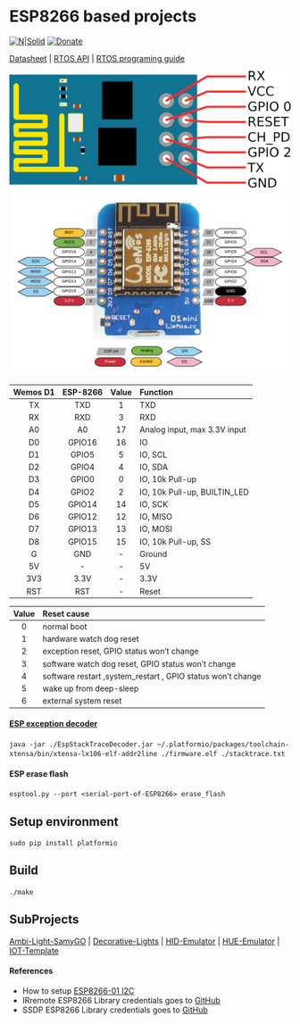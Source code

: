 # ESP8266 based projects
[![N|Solid](https://travis-ci.org/aenniw/ESP8266.svg?branch=master)](https://travis-ci.org/aenniw/ESP8266)
[![Donate](https://img.shields.io/badge/Donate-PayPal-green.svg)](https://www.paypal.com/cgi-bin/webscr?cmd=_donations&business=J96CRYPYAY2VE&currency_code=EUR&source=url)

[Datasheet](https://espressif.com/sites/default/files/documentation/0a-esp8266ex_datasheet_en.pdf) | 
[RTOS API](https://espressif.com/sites/default/files/documentation/20b-esp8266_rtos_sdk_api_reference_v1.4.0_0.pdf) | 
[RTOS programing guide](https://espressif.com/sites/default/files/documentation/20a-esp8266_rtos_sdk_programming_guide_en.pdf)

![ESP-8266 layout](img/ESP8266_layout.png)
![Wemos D1 layout](img/Wemos_layout.png)

| Wemos D1  | ESP-8266 | Value | Function                      |
|:---------:|:--------:|:-----:|:------------------------------|
| TX        | TXD      | 1     | TXD                           |
| RX        | RXD      | 3     | RXD                           |
| A0        | A0       | 17    | Analog input, max 3.3V input  |
| D0        | GPIO16   | 16    | IO                            |
| D1        | GPIO5    | 5     | IO, SCL                       |
| D2        | GPIO4    | 4     | IO, SDA                       |
| D3        | GPIO0    | 0     | IO, 10k Pull-up               |
| D4        | GPIO2    | 2     | IO, 10k Pull-up, BUILTIN_LED  |
| D5        | GPIO14   | 14    | IO, SCK                       |
| D6        | GPIO12   | 12    | IO, MISO                      |
| D7        | GPIO13   | 13    | IO, MOSI                      |
| D8        | GPIO15   | 15    | IO, 10k Pull-up, SS           |
| G         | GND      | -     | Ground                        |
| 5V        | -        | -     | 5V                            |
| 3V3       | 3.3V     | -     | 3.3V                          |
| RST       | RST      | -     | Reset                         |

| Value | Reset cause                                                   |
|:-----:|:--------------------------------------------------------------|
| 0     | normal boot                                                   |
| 1     | hardware watch dog reset                                      |
| 2     | exception reset, GPIO status won’t change                     |
| 3     | software watch dog reset, GPIO status won’t change            |
| 4     | software restart ,system_restart , GPIO status won’t change   |
| 5     | wake up from deep-sleep                                       |
| 6     | external system reset                                         |

#### [ESP exception decoder](https://github.com/me-no-dev/EspExceptionDecoder)

```java -jar ./EspStackTraceDecoder.jar ~/.platformio/packages/toolchain-xtensa/bin/xtensa-lx106-elf-addr2line ./firmware.elf ./stacktrace.txt```

#### ESP erase flash

```esptool.py --port <serial-port-of-ESP8266> erase_flash```

## Setup environment
```
sudo pip install platformio
```

## Build
```
./make
```

## SubProjects
[Ambi-Light-SamyGO](Ambi-Light-LE46B650/README.md) |
[Decorative-Lights](Decorative-Lights/README.md) |
[HID-Emulator](HID-Emulator/README.md) |
[HUE-Emulator](HUE-Emulator/README.md) |
[IOT-Template](IOT-Template/README.md)

#### References
- How to setup [ESP8266-01 I2C](http://www.forward.com.au/pfod/ESP8266/GPIOpins/ESP8266_01_pin_magic.html)
- IRremote ESP8266 Library credentials goes to [GitHub](https://github.com/markszabo/IRremoteESP8266)
- SSDP ESP8266 Library credentials goes to [GitHub](https://github.com/nomadnt/uSSDP)